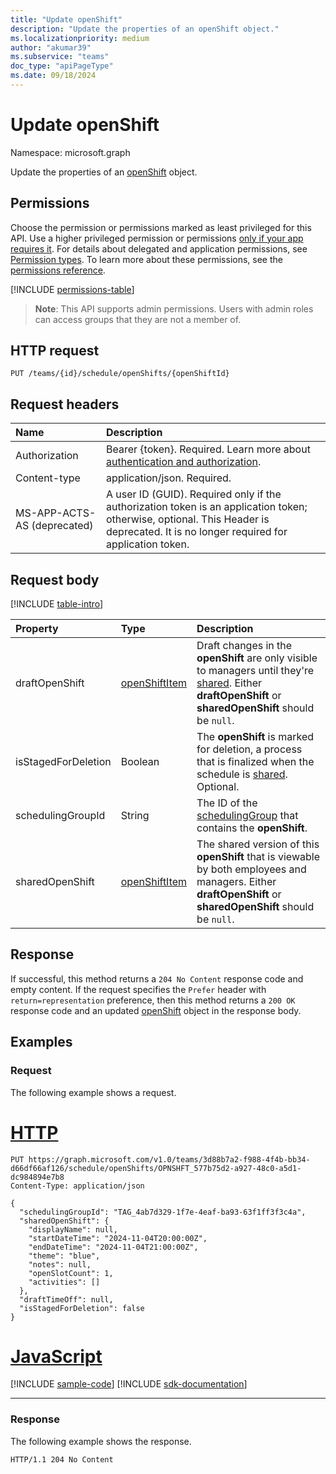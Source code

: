 ```yaml
---
title: "Update openShift"
description: "Update the properties of an openShift object."
ms.localizationpriority: medium
author: "akumar39"
ms.subservice: "teams"
doc_type: "apiPageType"
ms.date: 09/18/2024
---
```


# Update openShift

Namespace: microsoft.graph

Update the properties of an [openShift](../resources/openshift.md) object.

## Permissions

Choose the permission or permissions marked as least privileged for this API. Use a higher privileged permission or permissions [only if your app requires it](/graph/permissions-overview#best-practices-for-using-microsoft-graph-permissions). For details about delegated and application permissions, see [Permission types](/graph/permissions-overview#permission-types). To learn more about these permissions, see the [permissions reference](/graph/permissions-reference).

<!-- { "blockType": "permissions", "name": "openshift_update" } -->
[!INCLUDE [permissions-table](../includes/permissions/openshift-update-permissions.md)]

> **Note**: This API supports admin permissions. Users with admin roles can access groups that they are not a member of.

## HTTP request

<!-- { "blockType": "ignored" } -->

```http
PUT /teams/{id}/schedule/openShifts/{openShiftId}
```

## Request headers

| Name       | Description|
|:-----------|:-----------|
|Authorization|Bearer {token}. Required. Learn more about [authentication and authorization](/graph/auth/auth-concepts).|
| Content-type | application/json. Required. |
| MS-APP-ACTS-AS (deprecated) | A user ID (GUID). Required only if the authorization token is an application token; otherwise, optional. This Header is deprecated. It is no longer required for application token.|

## Request body

[!INCLUDE [table-intro](../../includes/update-property-table-intro.md)]

|Property|Type|Description|
|:---|:---|:---|
| draftOpenShift        | [openShiftItem](../resources/openshiftitem.md) | Draft changes in the **openShift** are only visible to managers until they're [shared](../api/schedule-share.md). Either **draftOpenShift** or **sharedOpenShift** should be `null`.|
| isStagedForDeletion   | Boolean                           | The **openShift** is marked for deletion, a process that is finalized when the schedule is [shared](../api/schedule-share.md). Optional.   |
| schedulingGroupId     | String                            | The ID of the [schedulingGroup](../resources/schedulinggroup.md) that contains the **openShift**.  |
| sharedOpenShift       | [openShiftItem](../resources/openshiftitem.md) | The shared version of this **openShift** that is viewable by both employees and managers. Either **draftOpenShift** or **sharedOpenShift** should be `null`.|

## Response

If successful, this method returns a `204 No Content` response code and empty content. If the request specifies the `Prefer` header with `return=representation` preference, then this method returns a `200 OK` response code and an updated [openShift](../resources/openshift.md) object in the response body.

## Examples

### Request

The following example shows a request.

# [HTTP](#tab/http)
<!-- {
  "blockType": "request",
  "name": "update_openshift",
  "sampleKeys": ["3d88b7a2-f988-4f4b-bb34-d66df66af126", "OPNSHFT_577b75d2-a927-48c0-a5d1-dc984894e7b8"]
}-->

```http
PUT https://graph.microsoft.com/v1.0/teams/3d88b7a2-f988-4f4b-bb34-d66df66af126/schedule/openShifts/OPNSHFT_577b75d2-a927-48c0-a5d1-dc984894e7b8
Content-Type: application/json

{
  "schedulingGroupId": "TAG_4ab7d329-1f7e-4eaf-ba93-63f1ff3f3c4a",
  "sharedOpenShift": {
    "displayName": null,
    "startDateTime": "2024-11-04T20:00:00Z",
    "endDateTime": "2024-11-04T21:00:00Z",
    "theme": "blue",
    "notes": null,
    "openSlotCount": 1,
    "activities": []
  },
  "draftTimeOff": null,
  "isStagedForDeletion": false
}
```

# [JavaScript](#tab/javascript)
[!INCLUDE [sample-code](../includes/snippets/javascript/update-openshift-javascript-snippets.md)]
[!INCLUDE [sdk-documentation](../includes/snippets/snippets-sdk-documentation-link.md)]

---

### Response

The following example shows the response.

<!-- {
  "blockType": "response",
  "truncated": true
} -->
```http
HTTP/1.1 204 No Content
```

<!-- {
  "type": "#page.annotation",
  "suppressions": [
  ]
}-->

